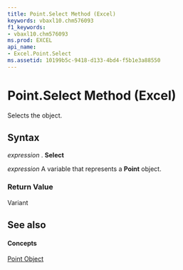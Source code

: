 ```yaml
---
title: Point.Select Method (Excel)
keywords: vbaxl10.chm576093
f1_keywords:
- vbaxl10.chm576093
ms.prod: EXCEL
api_name:
- Excel.Point.Select
ms.assetid: 10199b5c-9418-d133-4bd4-f5b1e3a88550
---
```



# Point.Select Method (Excel)

Selects the object.


## Syntax

 _expression_ . **Select**

 _expression_ A variable that represents a **Point** object.


### Return Value

Variant


## See also


#### Concepts


[Point Object](point-object-excel.md)

